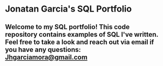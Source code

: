 # Jonatan Garcia's SQL Portfolio

## Welcome to my SQL portfolio! This code repository contains examples of SQL I've written. Feel free to take a look and reach out via email if you have any questions: Jhgarciamora@gmail.com
